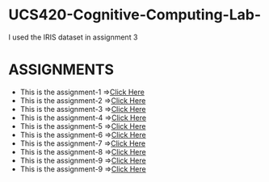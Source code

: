 # UCS420-Cognitive-Computing-Lab-
I used the IRIS dataset in assignment 3

# ASSIGNMENTS

- This is the assignment-1 =>[Click Here](assignment-1.pdf)
- This is the assignment-2 =>[Click Here](assignment-2.pdf)
- This is the assignment-3 =>[Click Here](assignment-3.pdf)
- This is the assignment-4 =>[Click Here](assignment-4.pdf)
- This is the assignment-5 =>[Click Here](assignment-5.pdf)
- This is the assignment-6 =>[Click Here](assignment-6.pdf)
- This is the assignment-7 =>[Click Here](assignment-7.pdf)
- This is the assignment-8 =>[Click Here](assignment-8.pdf)
- This is the assignment-9 =>[Click Here](assignment-9.pdf)
- This is the assignment-9 =>[Click Here](assignment-10.pdf)

